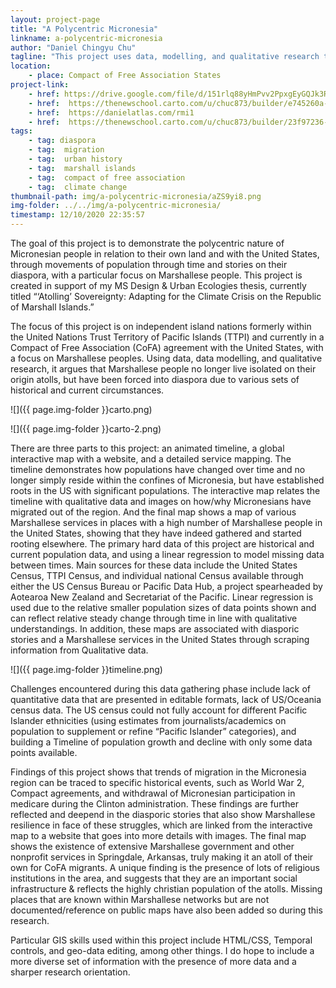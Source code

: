 ```yaml
---
layout: project-page
title: "A Polycentric Micronesia"
linkname: a-polycentric-micronesia
author: "Daniel Chingyu Chu"
tagline: "This project uses data, modelling, and qualitative research to demonstrate the polycentric and resilient nature of Micronesian social ecology."
location:
    - place: Compact of Free Association States
project-link:
    - href: https://drive.google.com/file/d/151rlq88yHmPvv2PpxgEyGQJk3RRotRev/view?usp=sharing
    - href:  https://thenewschool.carto.com/u/chuc873/builder/e745260a-9219-4b7f-9f5d-37f94985ec4f/embed
    - href:  https://danielatlas.com/rmi1
    - href:  https://thenewschool.carto.com/u/chuc873/builder/23f97236-8bb6-4400-bd5e-3ad61c608cec/embed
tags:
    - tag: diaspora
    - tag:  migration
    - tag:  urban history
    - tag:  marshall islands
    - tag:  compact of free association
    - tag:  climate change
thumbnail-path: img/a-polycentric-micronesia/aZS9yi8.png
img-folder: ../../img/a-polycentric-micronesia/
timestamp: 12/10/2020 22:35:57
---
```

The goal of this project is to demonstrate the polycentric nature of Micronesian people in relation to their own land and with the United States, through movements of population through time and stories on their diaspora, with a particular focus on Marshallese people. This project is created in support of my MS Design & Urban Ecologies thesis, currently titled “‘Atolling’ Sovereignty: Adapting for the Climate Crisis on the Republic of Marshall Islands.” 

The focus of this project is on independent island nations formerly within the United Nations Trust Territory of Pacific Islands (TTPI) and currently in a Compact of Free Association (CoFA) agreement with the United States, with a focus on Marshallese peoples. Using data, data modelling, and qualitative research, it argues that Marshallese people no longer live isolated on their origin atolls, but have been forced into diaspora due to various sets of historical and current circumstances. 

![]({{ page.img-folder }}carto.png)

![]({{ page.img-folder }}carto-2.png)

There are three parts to this project: an animated timeline, a global interactive map with a website, and a detailed service mapping. The timeline demonstrates how populations have changed over time and no longer simply reside within the confines of Micronesia, but have established roots in the US with significant populations. The interactive map relates the timeline with qualitative data and images on how/why Micronesians have migrated out of the region. And the final map shows a map of various Marshallese services in places with a high number of Marshallese people in the United States, showing that they have indeed gathered and started rooting elsewhere. The primary hard data of this project are historical and current population data, and using a linear regression to model missing data between times. Main sources for these data include the United States Census, TTPI Census, and individual national Census available through either the US Census Bureau or Pacific Data Hub, a project spearheaded by Aotearoa New Zealand and Secretariat of the Pacific. Linear regression is used due to the relative smaller population sizes of data points shown and can reflect relative steady change through time in line with qualitative understandings. In addition, these maps are associated with diasporic stories and a Marshallese services in the United States through scraping information from Qualitative data.

![]({{ page.img-folder }}timeline.png)

Challenges encountered during this data gathering phase include lack of quantitative data that are presented in editable formats, lack of US/Oceania census data. The US census could not fully account for different Pacific Islander ethnicities (using estimates from journalists/academics on population to supplement or refine “Pacific Islander” categories), and building a Timeline of population growth and decline with only some data points available. 

Findings of this project shows that trends of migration in the Micronesia region can be traced to specific historical events, such as World War 2, Compact agreements, and withdrawal of Micronesian participation in medicare during the Clinton administration. These findings are further reflected and deepend in the diasporic stories that also show Marshallese resilience in face of these struggles, which are linked from the interactive map to a website that goes into more details with images. The final map shows the existence of extensive Marshallese government and other nonprofit services in Springdale, Arkansas, truly making it an atoll of their own for CoFA migrants. A unique finding is the presence of lots of religious institutions in the area, and suggests that they are an important social infrastructure & reflects the highly christian population of the atolls. Missing places that are known within Marshallese networks but are not documented/reference on public maps have also been added so during this research. 

Particular GIS skills used within this project include HTML/CSS, Temporal controls, and geo-data editing, among other things. I do hope to include a more diverse set of information with the presence of more data and a sharper research orientation.
